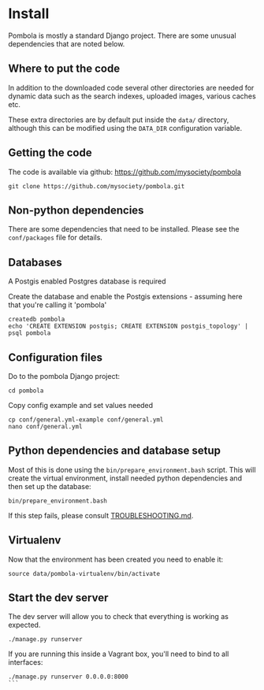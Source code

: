 # Install

Pombola is mostly a standard Django project. There are some unusual dependencies that are noted below.

## Where to put the code

In addition to the downloaded code several other directories are needed for
dynamic data such as the search indexes, uploaded images, various caches etc.

These extra directories are by default put inside the `data/` directory, although
this can be modified using the `DATA_DIR` configuration variable.

## Getting the code

The code is available via github: https://github.com/mysociety/pombola

```
git clone https://github.com/mysociety/pombola.git
```

## Non-python dependencies

There are some dependencies that need to be installed. Please see the `conf/packages` file for details.

## Databases

A Postgis enabled Postgres database is required

Create the database and enable the Postgis extensions - assuming here that you're calling it 'pombola'

```
createdb pombola
echo 'CREATE EXTENSION postgis; CREATE EXTENSION postgis_topology' | psql pombola
```

## Configuration files

Do to the pombola Django project:

```
cd pombola
```

Copy config example and set values needed

```
cp conf/general.yml-example conf/general.yml
nano conf/general.yml
```

## Python dependencies and database setup

Most of this is done using the `bin/prepare_environment.bash` script. This will create the virtual environment, install needed python dependencies and
then set up the database:

```
bin/prepare_environment.bash
```

If this step fails, please consult [TROUBLESHOOTING.md](TROUBLESHOOTING.md).

## Virtualenv

Now that the environment has been created you need to enable it:
```
source data/pombola-virtualenv/bin/activate
```

## Start the dev server

The dev server will allow you to check that everything is working as expected.

```
./manage.py runserver
```

If you are running this inside a Vagrant box, you'll need to bind to all
interfaces:

````
./manage.py runserver 0.0.0.0:8000
```
